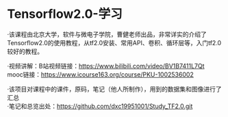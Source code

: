 # Tensorflow2.0-学习  

·该课程由北京大学，软件与微电子学院，曹健老师出品，非常详实的介绍了Tensorflow2.0的使用教程，从tf2.0安装、常用API、卷积、循环层等，入门tf2.0较好的教程。  

·视频讲解：B站视频链接：https://www.bilibili.com/video/BV1B7411L7Qt   
           mooc链接：https://www.icourse163.org/course/PKU-1002536002  


·该项目对课程中的课件，原码，笔记（他人所制作），用到的数据集和图像进行了汇总  
·笔记和总览出处：https://github.com/dxc19951001/Study_TF2.0.git


